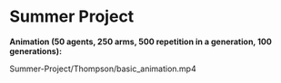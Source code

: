 # Summer Project

**Animation (50 agents, 250 arms, 500 repetition in a generation, 100 generations):**

Summer-Project/Thompson/basic_animation.mp4

